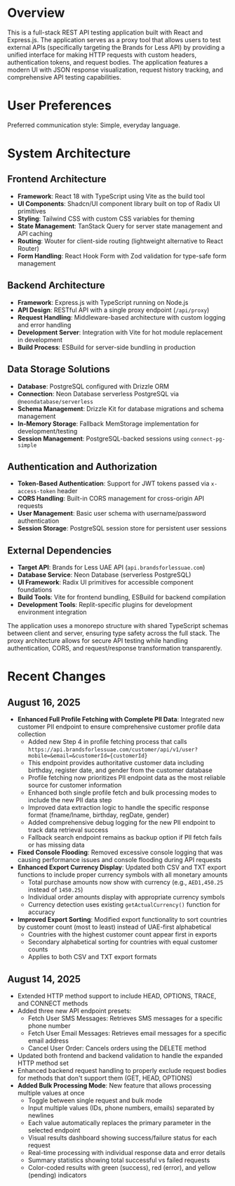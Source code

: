 # Overview

This is a full-stack REST API testing application built with React and Express.js. The application serves as a proxy tool that allows users to test external APIs (specifically targeting the Brands for Less API) by providing a unified interface for making HTTP requests with custom headers, authentication tokens, and request bodies. The application features a modern UI with JSON response visualization, request history tracking, and comprehensive API testing capabilities.

# User Preferences

Preferred communication style: Simple, everyday language.

# System Architecture

## Frontend Architecture
- **Framework**: React 18 with TypeScript using Vite as the build tool
- **UI Components**: Shadcn/UI component library built on top of Radix UI primitives
- **Styling**: Tailwind CSS with custom CSS variables for theming
- **State Management**: TanStack Query for server state management and API caching
- **Routing**: Wouter for client-side routing (lightweight alternative to React Router)
- **Form Handling**: React Hook Form with Zod validation for type-safe form management

## Backend Architecture
- **Framework**: Express.js with TypeScript running on Node.js
- **API Design**: RESTful API with a single proxy endpoint (`/api/proxy`)
- **Request Handling**: Middleware-based architecture with custom logging and error handling
- **Development Server**: Integration with Vite for hot module replacement in development
- **Build Process**: ESBuild for server-side bundling in production

## Data Storage Solutions
- **Database**: PostgreSQL configured with Drizzle ORM
- **Connection**: Neon Database serverless PostgreSQL via `@neondatabase/serverless`
- **Schema Management**: Drizzle Kit for database migrations and schema management
- **In-Memory Storage**: Fallback MemStorage implementation for development/testing
- **Session Management**: PostgreSQL-backed sessions using `connect-pg-simple`

## Authentication and Authorization
- **Token-Based Authentication**: Support for JWT tokens passed via `x-access-token` header
- **CORS Handling**: Built-in CORS management for cross-origin API requests
- **User Management**: Basic user schema with username/password authentication
- **Session Storage**: PostgreSQL session store for persistent user sessions

## External Dependencies
- **Target API**: Brands for Less UAE API (`api.brandsforlessuae.com`)
- **Database Service**: Neon Database (serverless PostgreSQL)
- **UI Framework**: Radix UI primitives for accessible component foundations
- **Build Tools**: Vite for frontend bundling, ESBuild for backend compilation
- **Development Tools**: Replit-specific plugins for development environment integration

The application uses a monorepo structure with shared TypeScript schemas between client and server, ensuring type safety across the full stack. The proxy architecture allows for secure API testing while handling authentication, CORS, and request/response transformation transparently.

# Recent Changes

## August 16, 2025
- **Enhanced Full Profile Fetching with Complete PII Data**: Integrated new customer PII endpoint to ensure comprehensive customer profile data collection
  - Added new Step 4 in profile fetching process that calls `https://api.brandsforlessuae.com/customer/api/v1/user?mobile=&email=&customerId={customerId}`
  - This endpoint provides authoritative customer data including birthday, register date, and gender from the customer database
  - Profile fetching now prioritizes PII endpoint data as the most reliable source for customer information
  - Enhanced both single profile fetch and bulk processing modes to include the new PII data step
  - Improved data extraction logic to handle the specific response format (fname/lname, birthday, regDate, gender)
  - Added comprehensive debug logging for the new PII endpoint to track data retrieval success
  - Fallback search endpoint remains as backup option if PII fetch fails or has missing data
- **Fixed Console Flooding**: Removed excessive console logging that was causing performance issues and console flooding during API requests
- **Enhanced Export Currency Display**: Updated both CSV and TXT export functions to include proper currency symbols with all monetary amounts
  - Total purchase amounts now show with currency (e.g., `AED1,450.25` instead of `1450.25`)
  - Individual order amounts display with appropriate currency symbols
  - Currency detection uses existing `getActualCurrency()` function for accuracy
- **Improved Export Sorting**: Modified export functionality to sort countries by customer count (most to least) instead of UAE-first alphabetical
  - Countries with the highest customer count appear first in exports
  - Secondary alphabetical sorting for countries with equal customer counts
  - Applies to both CSV and TXT export formats

## August 14, 2025
- Extended HTTP method support to include HEAD, OPTIONS, TRACE, and CONNECT methods
- Added three new API endpoint presets:
  - Fetch User SMS Messages: Retrieves SMS messages for a specific phone number
  - Fetch User Email Messages: Retrieves email messages for a specific email address  
  - Cancel User Order: Cancels orders using the DELETE method
- Updated both frontend and backend validation to handle the expanded HTTP method set
- Enhanced backend request handling to properly exclude request bodies for methods that don't support them (GET, HEAD, OPTIONS)
- **Added Bulk Processing Mode**: New feature that allows processing multiple values at once
  - Toggle between single request and bulk mode
  - Input multiple values (IDs, phone numbers, emails) separated by newlines
  - Each value automatically replaces the primary parameter in the selected endpoint
  - Visual results dashboard showing success/failure status for each request
  - Real-time processing with individual response data and error details
  - Summary statistics showing total successful vs failed requests
  - Color-coded results with green (success), red (error), and yellow (pending) indicators